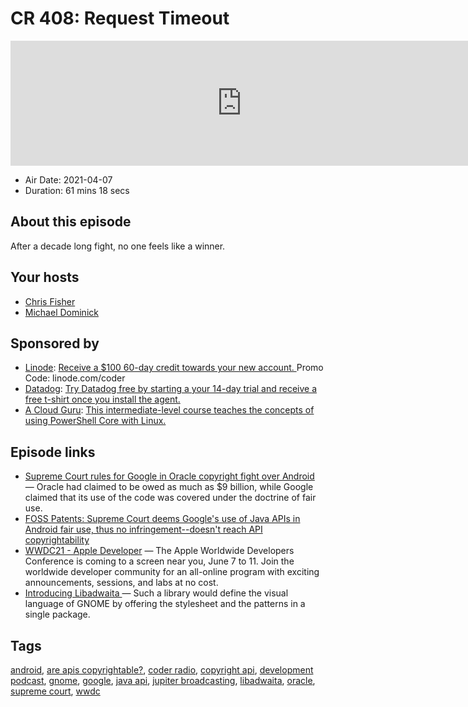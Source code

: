 # CR 408: Request Timeout

<iframe src="https://player.fireside.fm/v2/MLf2ZzhC+LMZTYsMe?theme=dark" width="740" height="200" frameborder="0" scrolling="no"></iframe>

* Air Date: 2021-04-07
* Duration: 61 mins 18 secs

## About this episode

After a decade long fight, no one feels like a winner.

## Your hosts
* [Chris Fisher](https://coder.show/hosts/chrislas)
* [Michael Dominick](https://coder.show/hosts/michael)

## Sponsored by

  * [Linode](https://linode.com/coder): [Receive a $100 60-day credit towards your new account. ](https://linode.com/coder) Promo Code: linode.com/coder
  * [Datadog](http://datadog.com/coderradio): [Try Datadog free by starting a your 14-day trial and receive a free t-shirt once you install the agent.](http://datadog.com/coderradio)
  * [A Cloud Guru](https://acloud.guru/overview/fa9c6558-85bb-4c14-b6a6-1b32a9c54232): [This intermediate-level course teaches the concepts of using PowerShell Core with Linux.](https://acloud.guru/overview/fa9c6558-85bb-4c14-b6a6-1b32a9c54232)



## Episode links

  * [Supreme Court rules for Google in Oracle copyright fight over Android](https://www.cnbc.com/2021/04/05/supreme-court-rules-in-googles-favor-in-copyright-dispute-with-oracle-over-android-software.html "Supreme Court rules for Google in Oracle copyright fight over Android") — Oracle had claimed to be owed as much as $9 billion, while Google claimed that its use of the code was covered under the doctrine of fair use.
  * [FOSS Patents: Supreme Court deems Google's use of Java APIs in Android fair use, thus no infringement--doesn't reach API copyrightability](http://www.fosspatents.com/2021/04/supreme-court-deems-googles-use-of-java.html "FOSS Patents: Supreme Court deems Google's use of Java APIs in Android fair use, thus no infringement--doesn't reach API copyrightability")
  * [WWDC21 - Apple Developer](https://developer.apple.com/wwdc21/ "WWDC21 - Apple Developer") — The Apple Worldwide Developers Conference is coming to a screen near you, June 7 to 11. Join the worldwide developer community for an all-online program with exciting announcements, sessions, and labs at no cost. 
  * [Introducing Libadwaita ](https://aplazas.pages.gitlab.gnome.org/blog/blog/2021/03/31/introducing-libadwaita.html "Introducing Libadwaita ") — Such a library would define the visual language of GNOME by offering the stylesheet and the patterns in a single package.



## Tags

[android](https://coder.show/tags/android), [are apis copyrightable?](https://coder.show/tags/are%20apis%20copyrightable%3F), [coder radio](https://coder.show/tags/coder%20radio), [copyright api](https://coder.show/tags/copyright%20api), [development podcast](https://coder.show/tags/development%20podcast), [gnome](https://coder.show/tags/gnome), [google](https://coder.show/tags/google), [java api](https://coder.show/tags/java%20api), [jupiter broadcasting](https://coder.show/tags/jupiter%20broadcasting), [libadwaita](https://coder.show/tags/libadwaita), [oracle](https://coder.show/tags/oracle), [supreme court](https://coder.show/tags/supreme%20court), [wwdc](https://coder.show/tags/wwdc)